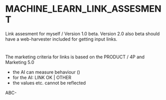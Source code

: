 # MACHINE_LEARN_LINK_ASSESMENT
Link assesment for myself / Version 1.0 beta.
Version 2.0 also beta should have a web-harvester included for getting input links.
#
The marketing criteria for links is based on the PRODUCT / 4P and Marketing 5.0
- the AI can measure behaviour ()
- for the AI: LINK OK | OTHER
- the values etc. cannot be reflected

ABC-
